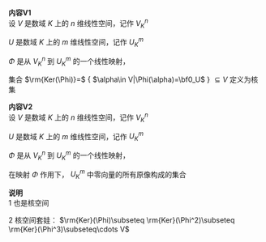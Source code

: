 **内容V1**  
设 $V$ 是数域 $K$ 上的 $n$ 维线性空间，记作 $V_K^n$   
  
 $U$ 是数域 $K$ 上的 $m$ 维线性空间，记作 $U_K^m$   
  
 $\Phi$ 是从 $V_K^n$ 到 $U_K^m$ 的一个线性映射，  
  
集合 $\rm{Ker(\Phi)}=$ { $\alpha\in V|\Phi(\alpha)=\bf0_U$ } $\subseteq V$ 定义为核集  
  
**内容V2**  
设 $V$ 是数域 $K$ 上的 $n$ 维线性空间，记作 $V_K^n$   
  
 $U$ 是数域 $K$ 上的 $m$ 维线性空间，记作 $U_K^m$   
  
 $\Phi$ 是从 $V_K^n$ 到 $U_K^m$ 的一个线性映射，  
  
在映射 $\Phi$ 作用下， $U_K^m$ 中零向量的所有原像构成的集合  
  
**说明**  
1 也是核空间  
  
2 核空间套娃： $\rm{Ker}(\Phi)\subseteq  
\rm{Ker}(\Phi^2)\subseteq  
\rm{Ker}(\Phi^3)\subseteq\cdots V$   

